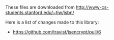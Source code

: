 These files are downloaded from http://www-cs-students.stanford.edu/~tjw/jsbn/

Here is a list of changes made to this library:

- https://github.com/travist/jsencrypt/pull/6

